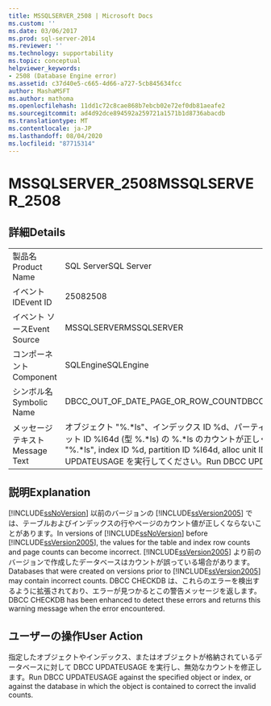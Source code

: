 ```yaml
---
title: MSSQLSERVER_2508 | Microsoft Docs
ms.custom: ''
ms.date: 03/06/2017
ms.prod: sql-server-2014
ms.reviewer: ''
ms.technology: supportability
ms.topic: conceptual
helpviewer_keywords:
- 2508 (Database Engine error)
ms.assetid: c37d40e5-c665-4d66-a727-5cb845634fcc
author: MashaMSFT
ms.author: mathoma
ms.openlocfilehash: 11dd1c72c8cae868b7ebcb02e72ef0db81aeafe2
ms.sourcegitcommit: ad4d92dce894592a259721a1571b1d8736abacdb
ms.translationtype: MT
ms.contentlocale: ja-JP
ms.lasthandoff: 08/04/2020
ms.locfileid: "87715314"
---
```

# <a name="mssqlserver_2508"></a><span data-ttu-id="6d7a6-102">MSSQLSERVER_2508</span><span class="sxs-lookup"><span data-stu-id="6d7a6-102">MSSQLSERVER_2508</span></span>
    
## <a name="details"></a><span data-ttu-id="6d7a6-103">詳細</span><span class="sxs-lookup"><span data-stu-id="6d7a6-103">Details</span></span>  
  
|||  
|-|-|  
|<span data-ttu-id="6d7a6-104">製品名</span><span class="sxs-lookup"><span data-stu-id="6d7a6-104">Product Name</span></span>|<span data-ttu-id="6d7a6-105">SQL Server</span><span class="sxs-lookup"><span data-stu-id="6d7a6-105">SQL Server</span></span>|  
|<span data-ttu-id="6d7a6-106">イベント ID</span><span class="sxs-lookup"><span data-stu-id="6d7a6-106">Event ID</span></span>|<span data-ttu-id="6d7a6-107">2508</span><span class="sxs-lookup"><span data-stu-id="6d7a6-107">2508</span></span>|  
|<span data-ttu-id="6d7a6-108">イベント ソース</span><span class="sxs-lookup"><span data-stu-id="6d7a6-108">Event Source</span></span>|<span data-ttu-id="6d7a6-109">MSSQLSERVER</span><span class="sxs-lookup"><span data-stu-id="6d7a6-109">MSSQLSERVER</span></span>|  
|<span data-ttu-id="6d7a6-110">コンポーネント</span><span class="sxs-lookup"><span data-stu-id="6d7a6-110">Component</span></span>|<span data-ttu-id="6d7a6-111">SQLEngine</span><span class="sxs-lookup"><span data-stu-id="6d7a6-111">SQLEngine</span></span>|  
|<span data-ttu-id="6d7a6-112">シンボル名</span><span class="sxs-lookup"><span data-stu-id="6d7a6-112">Symbolic Name</span></span>|<span data-ttu-id="6d7a6-113">DBCC_OUT_OF_DATE_PAGE_OR_ROW_COUNT</span><span class="sxs-lookup"><span data-stu-id="6d7a6-113">DBCC_OUT_OF_DATE_PAGE_OR_ROW_COUNT</span></span>|  
|<span data-ttu-id="6d7a6-114">メッセージ テキスト</span><span class="sxs-lookup"><span data-stu-id="6d7a6-114">Message Text</span></span>|<span data-ttu-id="6d7a6-115">オブジェクト "%.\*ls"、インデックス ID %d、パーティション ID %I64d、アロケーション ユニット ID %I64d (型 %.\*ls) の %.\*ls のカウントが正しくありません。</span><span class="sxs-lookup"><span data-stu-id="6d7a6-115">The %.\*ls count for object "%.\*ls", index ID %d, partition ID %I64d, alloc unit ID %I64d (type %.\*ls) is incorrect.</span></span> <span data-ttu-id="6d7a6-116">DBCC UPDATEUSAGE を実行してください。</span><span class="sxs-lookup"><span data-stu-id="6d7a6-116">Run DBCC UPDATEUSAGE.</span></span>|  
  
## <a name="explanation"></a><span data-ttu-id="6d7a6-117">説明</span><span class="sxs-lookup"><span data-stu-id="6d7a6-117">Explanation</span></span>  
 <span data-ttu-id="6d7a6-118">[!INCLUDE[ssNoVersion](../../includes/ssnoversion-md.md)] 以前のバージョンの [!INCLUDE[ssVersion2005](../../includes/ssversion2005-md.md)] では、テーブルおよびインデックスの行やページのカウント値が正しくならないことがあります。</span><span class="sxs-lookup"><span data-stu-id="6d7a6-118">In versions of [!INCLUDE[ssNoVersion](../../includes/ssnoversion-md.md)] before [!INCLUDE[ssVersion2005](../../includes/ssversion2005-md.md)], the values for the table and index row counts and page counts can become incorrect.</span></span> <span data-ttu-id="6d7a6-119">[!INCLUDE[ssVersion2005](../../includes/ssversion2005-md.md)] より前のバージョンで作成したデータベースはカウントが誤っている場合があります。</span><span class="sxs-lookup"><span data-stu-id="6d7a6-119">Databases that were created on versions prior to [!INCLUDE[ssVersion2005](../../includes/ssversion2005-md.md)] may contain incorrect counts.</span></span> <span data-ttu-id="6d7a6-120">DBCC CHECKDB は、これらのエラーを検出するように拡張されており、エラーが見つかるとこの警告メッセージを返します。</span><span class="sxs-lookup"><span data-stu-id="6d7a6-120">DBCC CHECKDB has been enhanced to detect these errors and returns this warning message when the error encountered.</span></span>  
  
## <a name="user-action"></a><span data-ttu-id="6d7a6-121">ユーザーの操作</span><span class="sxs-lookup"><span data-stu-id="6d7a6-121">User Action</span></span>  
 <span data-ttu-id="6d7a6-122">指定したオブジェクトやインデックス、またはオブジェクトが格納されているデータベースに対して DBCC UPDATEUSAGE を実行し、無効なカウントを修正します。</span><span class="sxs-lookup"><span data-stu-id="6d7a6-122">Run DBCC UPDATEUSAGE against the specified object or index, or against the database in which the object is contained to correct the invalid counts.</span></span>  
  
  
